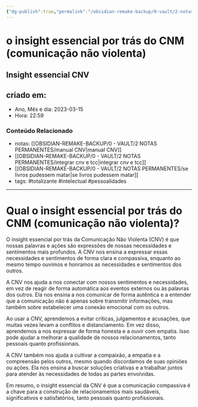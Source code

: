 ```yaml
---
{"dg-publish":true,"permalink":"/obsidian-remake-backup/0-vault/2-notas-permanentes/qual-o-insight-essencial-por-tras-do-cnm-comunicacao-nao-violenta/","tags":["permanente","totalizante","intelectual","pessoalidades"],"dgHomeLink":true,"dgShowLocalGraph":true,"dgShowFileTree":true,"dgEnableSearch":true,"noteIcon":""}
---
```


# o insight essencial por trás do CNM (comunicação não violenta)

## Insight essencial CNV

## criado em: 

- Ano, Mês e dia: 2023-03-15
- Hora: 22:59

### Conteúdo Relacionado

- notas: [[OBSIDIAN-REMAKE-BACKUP/0 - VAULT/2 NOTAS PERMANENTES/manual CNV\|manual CNV]]
- [[OBSIDIAN-REMAKE-BACKUP/0 - VAULT/2 NOTAS PERMANENTES/integrar cnv e tcc\|integrar cnv e tcc]]
- [[OBSIDIAN-REMAKE-BACKUP/0 - VAULT/2 NOTAS PERMANENTES/se livros pudessem matar\|se livros pudessem matar]]
- tags: #totalizante #intelectual #pessoalidades 
---

# Qual o insight essencial por trás do CNM (comunicação não violenta)?

O insight essencial por trás da Comunicação Não Violenta (CNV) é que nossas palavras e ações são expressões de nossas necessidades e sentimentos mais profundos. A CNV nos ensina a expressar essas necessidades e sentimentos de forma clara e compassiva, enquanto ao mesmo tempo ouvimos e honramos as necessidades e sentimentos dos outros.

A CNV nos ajuda a nos conectar com nossos sentimentos e necessidades, em vez de reagir de forma automática aos eventos externos ou às palavras dos outros. Ela nos ensina a nos comunicar de forma autêntica e a entender que a comunicação não é apenas sobre transmitir informações, mas também sobre estabelecer uma conexão emocional com os outros.

Ao usar a CNV, aprendemos a evitar críticas, julgamentos e acusações, que muitas vezes levam a conflitos e distanciamento. Em vez disso, aprendemos a nos expressar de forma honesta e a ouvir com empatia. Isso pode ajudar a melhorar a qualidade de nossos relacionamentos, tanto pessoais quanto profissionais.

A CNV também nos ajuda a cultivar a compaixão, a empatia e a compreensão pelos outros, mesmo quando discordamos de suas opiniões ou ações. Ela nos ensina a buscar soluções criativas e a trabalhar juntos para atender às necessidades de todas as partes envolvidas.

Em resumo, o insight essencial da CNV é que a comunicação compassiva é a chave para a construção de relacionamentos mais saudáveis, significativos e satisfatórios, tanto pessoais quanto profissionais.

